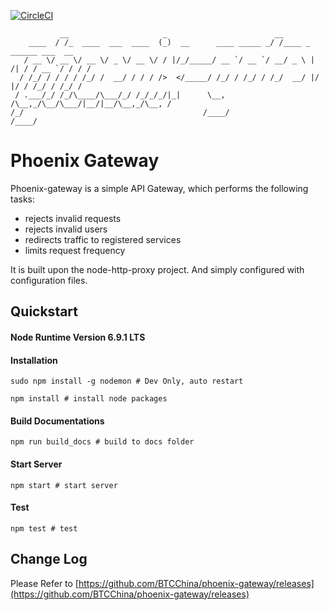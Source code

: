 [![CircleCI](https://circleci.com/gh/BTCChina/phoenix-gateway/tree/dev.svg?style=shield&circle-token=45015a30fe553940bcc3267a691ce2a2a5857ae6)](https://circleci.com/gh/BTCChina/phoenix-gateway/tree/dev)

```
           __                     _                        __                          
    ____  / /_  ____  ___  ____  (_)  __      ____ _____ _/ /____ _      ______ ___  __
   / __ \/ __ \/ __ \/ _ \/ __ \/ / |/_/_____/ __ `/ __ `/ __/ _ \ | /| / / __ `/ / / /
  / /_/ / / / / /_/ /  __/ / / / />  </_____/ /_/ / /_/ / /_/  __/ |/ |/ / /_/ / /_/ / 
 / .___/_/ /_/\____/\___/_/ /_/_/_/|_|      \__, /\__,_/\__/\___/|__/|__/\__,_/\__, /  
/_/                                        /____/                             /____/   
```

# Phoenix Gateway

Phoenix-gateway is a simple API Gateway, which performs the following tasks:
- rejects invalid requests
- rejects invalid users
- redirects traffic to registered services
- limits request frequency

It is built upon the node-http-proxy project. And simply configured with configuration files.

## Quickstart
#### Node Runtime Version 6.9.1 LTS
#### Installation
```shell
sudo npm install -g nodemon # Dev Only, auto restart
```
```shell
npm install # install node packages
```

#### Build Documentations
```shell
npm run build_docs # build to docs folder
```
#### Start Server
```shell
npm start # start server
```
#### Test
```shell
npm test # test
```

## Change Log

Please Refer to [https://github.com/BTCChina/phoenix-gateway/releases](https://github.com/BTCChina/phoenix-gateway/releases)